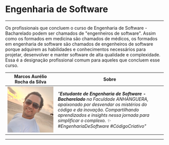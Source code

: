 # Engenharia de Software

---

Os profissionais que concluem o curso de Engenharia de Software - Bacharelado podem ser chamados de "engenheiros de software". Assim como os formados em medicina são chamados de médicos, os formados em engenharia de software são chamados de engenheiros de software porque adquirem as habilidades e conhecimentos necessários para projetar, desenvolver e manter software de alta qualidade e complexidade. Essa é a designação profissional comum para aqueles que concluem esse curso.

| Marcos Aurélio Rocha da Silva | Sobre                                                        |
| :---------------------------: | ------------------------------------------------------------ |
|  ![](./images/perfil_1.jpg)   | *"**Estudante de Engenharia de Software - Bacharelado** na Faculdade ANHANGUERA, apaixonado por desvendar os mistérios do código e da inovação. Compartilhando aprendizados e insights nessa jornada para simplificar o complexo. ✨ #EngenhariaDeSoftware #CódigoCriativo"* |

---

